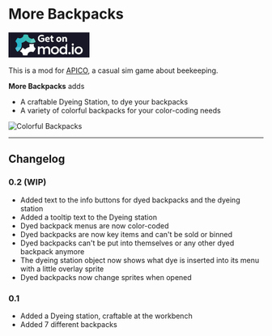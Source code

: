 # More Backpacks

[![Get on Mod.io](modio_button.png)](https://apico.mod.io/more-backpacks)

This is a mod for [APICO](https://apico.buzz), a casual sim game about beekeeping.

**More Backpacks** adds
* A craftable Dyeing Station, to dye your backpacks
* A variety of colorful backpacks for your color-coding needs

![Colorful Backpacks](https://thumb.modcdn.io/mods/a0cc/1513683/thumb_1020x2000/screenshot_from_2021-11-17_10-26-54.png)

---

## Changelog

### 0.2 (WIP)

* Added text to the info buttons for dyed backpacks and the dyeing station
* Added a tooltip text to the Dyeing station
* Dyed backpack menus are now color-coded
* Dyed backpacks are now key items and can't be sold or binned
* Dyed backpacks can't be put into themselves or any other dyed backpack anymore
* The dyeing station object now shows what dye is inserted into its menu with a little overlay sprite
* Dyed backpacks now change sprites when opened

### 0.1

* Added a Dyeing station, craftable at the workbench
* Added 7 different backpacks
